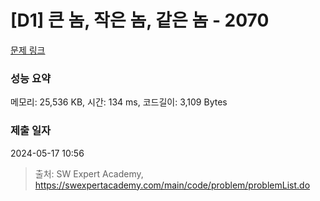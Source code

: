 # [D1] 큰 놈, 작은 놈, 같은 놈 - 2070 

[문제 링크](https://swexpertacademy.com/main/code/problem/problemDetail.do?contestProbId=AV5QQ6qqA40DFAUq) 

### 성능 요약

메모리: 25,536 KB, 시간: 134 ms, 코드길이: 3,109 Bytes

### 제출 일자

2024-05-17 10:56



> 출처: SW Expert Academy, https://swexpertacademy.com/main/code/problem/problemList.do